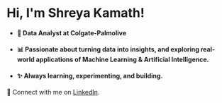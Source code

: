 # Hi, I'm Shreya Kamath!  

- #### 💼 Data Analyst at Colgate-Palmolive  
- #### 📊 Passionate about turning data into insights, and exploring real-world applications of Machine Learning & Artificial Intelligence.  
- #### ✨ Always learning, experimenting, and building.  

🔗 Connect with me on [LinkedIn](https://www.linkedin.com/in/shreya-kamath-a67595239/).
